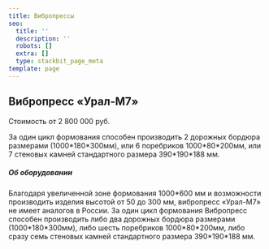 ```yaml
---
title: Вибропрессы
seo:
  title: ''
  description: ''
  robots: []
  extra: []
  type: stackbit_page_meta
template: page
---
```

## Вибропресс «Урал-М7»&#xA;&#xA;

Стоимость от 2 800 000 руб.

За один цикл формования способен производить 2 дорожных бордюра размерами (1000\*180\*300мм), или 6 поребриков 1000\*80\*200мм, или 7
стеновых камней стандартного размера 390\*190\*188 мм.

##### Об оборудовании&#xA;                      &#xA;                            &#xA;

Благодаря увеличенной зоне формования 1000\*600 мм и возможности производить изделия высотой от 50 до 300 мм, вибропресс «Урал-М7» не имеет аналогов в России. За один цикл формования Вибропресс способен производить либо два дорожных бордюра размерами (1000\*180\*300мм), либо шесть поребриков 1000\*80\*200мм, либо сразу семь стеновых камней стандартного размера 390\*190\*188 мм.
